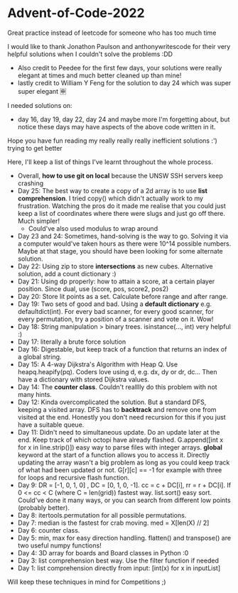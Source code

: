 # Advent-of-Code-2022
Great practice instead of leetcode for someone who has too much time

I would like to thank Jonathon Paulson and anthonywritescode for their very helpful solutions when I couldn't solve the problems :DD
* Also credit to Peedee for the first few days, your solutions were really elegant at times and much better cleaned up than mine!
* lastly credit to William Y Feng for the solution to day 24 which was super super elegant 🈸

I needed solutions on:
* day 16, day 19, day 22, day 24
and maybe more I'm forgetting about, but notice these days may have aspects of the above code written in it.

Hope you have fun reading my really really really inefficient solutions :') trying to get better 

Here, I'll keep a list of things I've learnt throughout the whole process.
* Overall, **how to use git on local** because the UNSW SSH servers keep crashing
* Day 25: The best way to create a copy of a 2d array is to use **list comprehension**. I tried copy() which didn't actually work to my frustration. Watching the pros do it made me realise that you could just keep a list of coordinates where there were slugs and just go off there. Much simpler!
    - Could've also used modulus to wrap around
* Day 23 and 24: Sometimes, hand-solving is the way to go. Solving it via a computer would've taken hours as there were 10^14 possible numbers. Maybe at that stage, you should have been looking for some alternate solution.
* Day 22: Using zip to store **intersections** as new cubes. Alternative solution, add a count dictionary :) 
* Day 21: Using dp properly: how to attain a score, at a certain player position. Since dual, use (score, pos, score2, pos2)
* Day 20: Store lit points as a set. Calculate before range and after range.
* Day 19: Two sets of good and bad. Using a **default dictionary** e.g. defaultdict(int). For every bad scanner, for every good scanner, for every permutation, try a position of a scanner and vote on it. Wow!
* Day 18: String manipulation > binary trees. isinstance(..., int) very helpful :)
* Day 17: literally a brute force solution
* Day 16: Digestable, but keep track of a function that returns an index of a global string.
* Day 15: A 4-way Dijkstra's Algorithm with Heap Q. Use heapq.heapify(pq). Coders love using d, e.g. dx, dy or dr, dc... Then have a dictionary with stored Dijkstra values.
* Day 14: The **counter class**. Couldn't realllly do this problem with not many hints.
* Day 12: Kinda overcomplicated the solution. But a standard DFS, keeping a visited array. DFS has to **backtrack** and remove one from visited at the end. Honestly you don't need recursion for this if you just have a suitable queue.
* Day 11: Didn't need to simultaneous update. Do an update later at the end. Keep track of which octopi have already flashed. G.append([int x for x in line.strip()]) easy way to parse files with integer arrays. **global** keyword at the start of a function allows you to access it. Directly updating the array wasn't a big problem as long as you could keep track of what had been updated or not. G[r][c] == -1 for example with three for loops and recursive flash function. 
* Day 9: DR = [-1, 0, 1, 0] , DC = [0, 1, 0, -1]. cc = c + DC[i], rr = r + DC[i]. If 0 <= cc < C (where C = len(grid)) fastest way. list.sort() easy sort. Could've done it many ways, or you can search from different low points (probably better).
* Day 8: itertools.permutation for all possible permutations.
* Day 7: median is the fastest for crab moving. med = X[len(X) // 2]
* Day 6: counter class.
* Day 5: min, max for easy direction handling. flatten() and transpose() are two useful numpy functions!
* Day 4: 3D array for boards and Board classes in Python :0 
* Day 3: list comprehension best way. Use the filter function if needed
* Day 1: list comprehension directly from input: [int(x) for x in inputList]

Will keep these techniques in mind for Competitions ;) 
